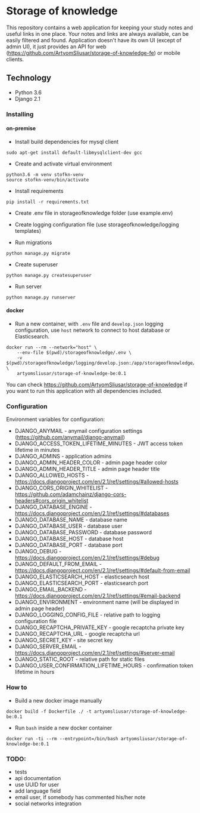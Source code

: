 # Storage of knowledge

This repository contains a web application for keeping your study notes and 
useful links in one place.
Your notes and links are always available, can be easily filtered and found.
Application doesn't have its own UI (except of admin UI), it just provides
an API for web (https://github.com/ArtyomSliusar/storage-of-knowledge-fe) or 
mobile clients.

## Technology

* Python 3.6
* Django 2.1

### Installing

#### on-premise

- Install build dependencies for mysql client
```
sudo apt-get install default-libmysqlclient-dev gcc
```

- Create and activate virtual environment
```
python3.6 -m venv stofkn-venv
source stofkn-venv/bin/activate
```

- Install requirements
```
pip install -r requirements.txt
```

- Create .env file in storageofknowledge folder (use example.env)

- Create logging configuration file (use storageofknowledge/logging templates)

- Run migrations
```
python manage.py migrate
```

- Create superuser
```
python manage.py createsuperuser
```

- Run server
```
python manage.py runserver
```

#### docker

- Run a new container, with `.env` file and `develop.json` logging configuration, 
use `host` network to connect to host database or Elasticsearch.
```
docker run --rm --network="host" \
    --env-file $(pwd)/storageofknowledge/.env \
    -v $(pwd)/storageofknowledge/logging/develop.json:/app/storageofknowledge/logging/develop.json \
    artyomsliusar/storage-of-knowledge-be:0.1
```

You can check https://github.com/ArtyomSliusar/storage-of-knowledge if you want
to run this application with all dependencies included.

### Configuration

Environment variables for configuration:

- DJANGO_ANYMAIL - anymail configuration settings (https://github.com/anymail/django-anymail)
- DJANGO_ACCESS_TOKEN_LIFETIME_MINUTES - JWT access token lifetime in minutes 
- DJANGO_ADMINS - application admins
- DJANGO_ADMIN_HEADER_COLOR - admin page header color
- DJANGO_ADMIN_HEADER_TITLE - admin page header title
- DJANGO_ALLOWED_HOSTS - https://docs.djangoproject.com/en/2.1/ref/settings/#allowed-hosts
- DJANGO_CORS_ORIGIN_WHITELIST - https://github.com/adamchainz/django-cors-headers#cors_origin_whitelist
- DJANGO_DATABASE_ENGINE - https://docs.djangoproject.com/en/2.1/ref/settings/#databases
- DJANGO_DATABASE_NAME - database name
- DJANGO_DATABASE_USER - database user
- DJANGO_DATABASE_PASSWORD - database password
- DJANGO_DATABASE_HOST - database host
- DJANGO_DATABASE_PORT - database port
- DJANGO_DEBUG - https://docs.djangoproject.com/en/2.1/ref/settings/#debug
- DJANGO_DEFAULT_FROM_EMAIL - https://docs.djangoproject.com/en/2.1/ref/settings/#default-from-email
- DJANGO_ELASTICSEARCH_HOST - elasticsearch host
- DJANGO_ELASTICSEARCH_PORT - elasticsearch port
- DJANGO_EMAIL_BACKEND - https://docs.djangoproject.com/en/2.1/ref/settings/#email-backend
- DJANGO_ENVIRONMENT - environment name (will be displayed in admin page header)
- DJANGO_LOGGING_CONFIG_FILE - relative path to logging configuration file
- DJANGO_RECAPTCHA_PRIVATE_KEY - google recaptcha private key
- DJANGO_RECAPTCHA_URL - google recaptcha url
- DJANGO_SECRET_KEY - site secret key
- DJANGO_SERVER_EMAIL - https://docs.djangoproject.com/en/2.1/ref/settings/#server-email
- DJANGO_STATIC_ROOT - relative path for static files
- DJANGO_USER_CONFIRMATION_LIFETIME_HOURS - confirmation token lifetime in hours

### How to

- Build a new docker image manually
```
docker build -f Dockerfile ./ -t artyomsliusar/storage-of-knowledge-be:0.1
```

- Run `bash` inside a new docker container
```
docker run -ti --rm --entrypoint=/bin/bash artyomsliusar/storage-of-knowledge-be:0.1
```

### TODO:
- tests
- api documentation
- use UUID for user
- add language field
- email user, if somebody has commented his/her note
- social networks integration
